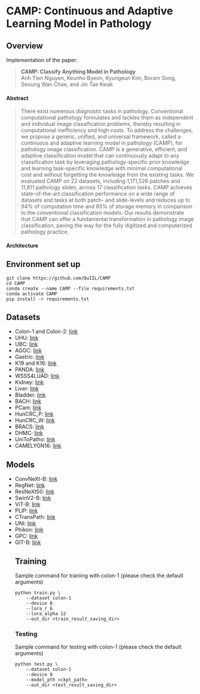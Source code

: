 # CAMP: Continuous and Adaptive Learning Model in Pathology

## Overview

Implementation of the paper: 

> **CAMP: Classify Anything Model in Pathology** \
> Anh Tien Nguyen, Keunho Byeon, Kyungeun Kim, Boram Song, Seoung Wan Chae, and Jin Tae Kwak

#### Abstract
> There exist numerous diagnostic tasks in pathology. Conventional computational pathology formulates and tackles them as independent and individual image classification problems, thereby resulting in computational inefficiency and high costs. To address the challenges, we propose a generic, unified, and universal framework, called a continuous and adaptive learning model in pathology (CAMP), for pathology image classification. CAMP is a generative, efficient, and adaptive classification model that can continuously adapt to any classification task by leveraging pathology-specific prior knowledge and learning task-specific knowledge with minimal computational cost and without forgetting the knowledge from the existing tasks. We evaluated CAMP on 22 datasets, including 1,171,526  patches and 11,811 pathology slides, across 17 classification tasks. CAMP achieves state-of-the-art classification performance on a wide range of datasets and tasks at both patch- and slide-levels and reduces up to 94\% of computation time and 85\% of storage memory in comparison to the conventional classification models. Our results demonstrate that CAMP can offer a fundamental transformation in pathology image classification, paving the way for the fully digitized and computerized pathology practice.


#### Architecture


## Environment set up
```
git clone https://github.com/QuIIL/CAMP
cd CAMP
conda create --name CAMP --file requirements.txt
conda activate CAMP
pip install -r requirements.txt
```


## Datasets
<ul>
  <li>Colon-1 and Colon-2: <a href="https://github.com/QuIIL/KBSMC_colon_cancer_grading_dataset">link</a> </li>
  <li>UHU: <a href="https://dataverse.harvard.edu/dataset.xhtml?persistentId=doi:10.7910/DVN/OCYCMP">link</a></li>
  <li>UBC: <a href="https://gleason2019.grand-challenge.org/">link</a></li>
  <li>AGGC: <a href="https://aggc22.grand-challenge.org/">link</a></li>
  <li>Gastric: <a href="https://github.com/QuIIL/KBSMC_gastric_cancer_grading_dataset">link</a></li>
  <li>K19 and K16: <a href="https://zenodo.org/record/53169">link</a></li>
  <li>PANDA: <a href="https://gigavision.cn/data/news/?nav=DataSet%20Panda&type=nav](https://panda.grand-challenge.org/data/">link</a></li>
  <li>WSSS4LUAD: <a href="https://wsss4luad.grand-challenge.org/WSSS4LUAD/">link</a></li>
  <li>Kidney: <a href="https://github.com/shyamfec/RCCGNet">link</a></li>
  <li>Liver: <a href="https://link.springer.com/article/10.1007/s11042-023-15176-5">link</a></li>
  <li>Bladder: <a href="https://figshare.com/articles/dataset/Bladder_Whole_Slide_Dataset/8116043">link</a></li>
  <li>BACH: <a href="https://zenodo.org/records/3632035">link</a></li>
  <li>PCam: <a href="https://github.com/basveeling/pcam">link</a></li>
  <li>HunCRC_P: <a href="https://github.com/basveeling/pcam](https://doi.org/10.6084/m9.figshare.c.5927795.v1">link</a></li>
  <li>HunCRC_W: <a href="https://github.com/basveeling/pcam](https://doi.org/10.7937/tcia.9cjf-0127">link</a></li>
  <li>BRACS: <a href="https://www.bracs.icar.cnr.it/">link</a></li>
  <li>DHMC: <a href="https://bmirds.github.io/KidneyCancer/">link</a></li>
  <li>UniToPatho: <a href="https://bmirds.github.io/KidneyCancer/">link</a></li>
  <li>CAMELYON16: <a href="https://camelyon16.grand-challenge.org/">link</a></li>
</ul>


## Models
<ul>
  <li>ConvNeXt-B: <a href="https://pytorch.org/vision/stable/models/generated/torchvision.models.convnext_base.html#torchvision.models.ConvNeXt_Base_Weights">link</a> </li>
  <li>RegNet: <a href="https://pytorch.org/vision/stable/models/generated/torchvision.models.regnet_x_16gf.html#torchvision.models.RegNet_X_16GF_Weights">link</a></li>
  <li>ResNeXt50: <a href="https://pytorch.org/vision/stable/models/generated/torchvision.models.resnext50_32x4d.html#torchvision.models.ResNeXt50_32X4D_Weights">link</a></li>
  <li>SwinV2-B: <a href="https://pytorch.org/vision/stable/models/generated/torchvision.models.swin_v2_b.html#torchvision.models.Swin_V2_B_Weights">link</a></li>
  <li>ViT-B: <a href="https://pytorch.org/vision/stable/models/generated/torchvision.models.vit_b_16.html#torchvision.models.ViT_B_16_Weights">link</a></li>
  <li>PLIP: <a href="https://huggingface.co/vinid/plip">link</a></li>
  <li>CTransPath: <a href="https://github.com/Xiyue-Wang/TransPath">link</a></li>
  <li>UNI: <a href="https://huggingface.co/MahmoodLab/UNI">link</a></li>
  <li>Phikon: <a href="https://huggingface.co/owkin/phikon">link</a></li>
  <li>GPC: <a href="https://github.com/QuIIL/GPC">link</a></li>
  <li>GIT-B: <a href="https://huggingface.co/docs/transformers/en/model_doc/git">link</a></li>


## Training
Sample command for training with colon-1 (please check the default arguments)
```
python train.py \
    --dataset colon-1
    --device 0
    --lora_r 6
    --lora_alpha 12
    --out_dir <train_result_saving_dir>
```


### Testing
Sample command for testing with colon-1 (please check the default arguments)
```
python test.py \
    --dataset colon-1
    --device 0
    --model_pth <ckpt_path>
    --out_dir <test_result_saving_dir>
```
